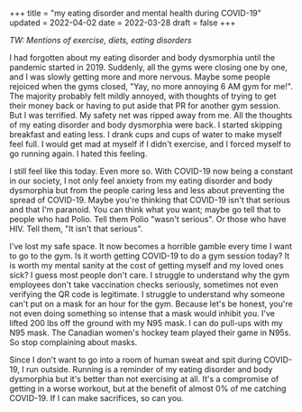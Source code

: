 +++
title = "my eating disorder and mental health during COVID-19"
updated = 2022-04-02
date = 2022-03-28 
draft = false
+++

*TW: Mentions of exercise, diets, eating disorders*

I had forgotten about my eating disorder and body dysmorphia until the pandemic started in 2019. Suddenly, all the gyms were closing one by one, and I was slowly getting more and more nervous. Maybe some people rejoiced when the gyms closed, "Yay, no more annoying 6 AM gym for me!". The majority probably felt mildly annoyed, with thoughts of trying to get their money back or having to put aside that PR for another gym session. But I was terrified. My safety net was ripped away from me. All the thoughts of my eating disorder and body dysmorphia were back. I started skipping breakfast and eating less. I drank cups and cups of water to make myself feel full. I would get mad at myself if I didn't exercise, and I forced myself to go running again. I hated this feeling.

I still feel like this today. Even more so. With COVID-19 now being a constant in our society, I not only feel anxiety from my eating disorder and body dysmorphia but from the people caring less and less about preventing the spread of COVID-19. Maybe you're thinking that COVID-19 isn't that serious and that I'm paranoid. You can think what you want; maybe go tell that to people who had Polio. Tell them Polio "wasn't serious". Or those who have HIV. Tell them, "It isn't that serious".

I've lost my safe space. It now becomes a horrible gamble every time I want to go to the gym. Is it worth getting COVID-19 to do a gym session today? It is worth my mental sanity at the cost of getting myself and my loved ones sick? I guess most people don't care. I struggle to understand why the gym employees don't take vaccination checks seriously, sometimes not even verifying the QR code is legitimate. I struggle to understand why someone can't put on a mask for an hour for the gym. Because let's be honest, you're not even doing something so intense that a mask would inhibit you. I've lifted 200 lbs off the ground with my N95 mask. I can do pull-ups with my N95 mask. The Canadian women's hockey team played their game in N95s. So stop complaining about masks. 

Since I don't want to go into a room of human sweat and spit during COVID-19, I run outside. Running is a reminder of my eating disorder and body dysmorphia but it's better than not exercising at all. It's a compromise of getting in a worse workout, but at the benefit of almost 0% of me catching COVID-19. If I can make sacrifices, so can you. 
